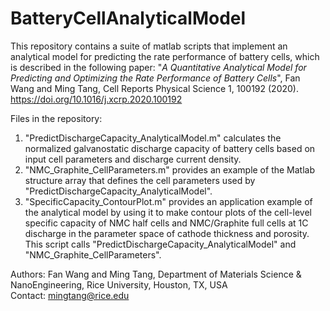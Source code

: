 # BatteryCellAnalyticalModel
This repository contains a suite of matlab scripts that implement an analytical model for predicting the rate performance of battery cells, which is described in the following paper: "_A Quantitative Analytical Model for Predicting and Optimizing the Rate Performance of Battery Cells_", Fan Wang and Ming Tang, Cell Reports Physical Science 1, 100192 (2020). https://doi.org/10.1016/j.xcrp.2020.100192   

Files in the repository:
1. "PredictDischargeCapacity_AnalyticalModel.m" calculates the normalized galvanostatic discharge capacity of battery cells based on input cell parameters and discharge current density. 
1. "NMC_Graphite_CellParameters.m" provides an example of the Matlab structure array that defines the cell parameters used by "PredictDischargeCapacity_AnalyticalModel".
1. "SpecificCapacity_ContourPlot.m" provides an application example of the analytical model by using it to make contour plots of the cell-level specific capacity of NMC half cells and NMC/Graphite full cells at 1C discharge in the parameter space of cathode thickness and porosity. This script calls "PredictDischargeCapacity_AnalyticalModel" and "NMC_Graphite_CellParameters". 

Authors:
Fan Wang and Ming Tang, 
Department of Materials Science & NanoEngineering, 
Rice University, Houston, TX, USA\
Contact: mingtang@rice.edu

